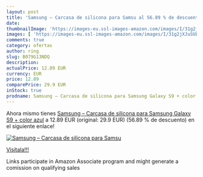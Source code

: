 ```yaml
---
layout: post
title: 'Samsung – Carcasa de silicona para Samsu al 56.89 % de descuento'
date: 
thumbnailImage: 'https://images-eu.ssl-images-amazon.com/images/I/31g2jXJuSUL._SL200_.jpg'
images: [ 'https://images-eu.ssl-images-amazon.com/images/I/31g2jXJuSUL._SL200_.jpg' ]
comments: true
category: ofertas
author: ring
slug: B079G13NDQ
description:
actualPrice: 12.89 EUR
currency: EUR
price: 12.89
comparePrice: 29.9 EUR
inStock: true
prodname: Samsung – Carcasa de silicona para Samsung Galaxy S9 + color azul
---
```


Ahora mismo tienes [Samsung – Carcasa de silicona para Samsung Galaxy S9 + color azul](https://www.amazon.es/dp/B079G13NDQ/?tag=tolees-21) a 12.89 EUR (original: 29.9 EUR) (56.89 %  de descuento) en el siguiente enlace!

[![Samsung – Carcasa de silicona para Samsu](https://images-eu.ssl-images-amazon.com/images/I/31g2jXJuSUL._SL200_.jpg)](https://www.amazon.es/dp/B079G13NDQ/?tag=tolees-21)

[Visítala!!!](https://www.amazon.es/dp/B079G13NDQ/?tag=tolees-21)

Links participate in Amazon Associate program and might generate a comission on qualifying sales
